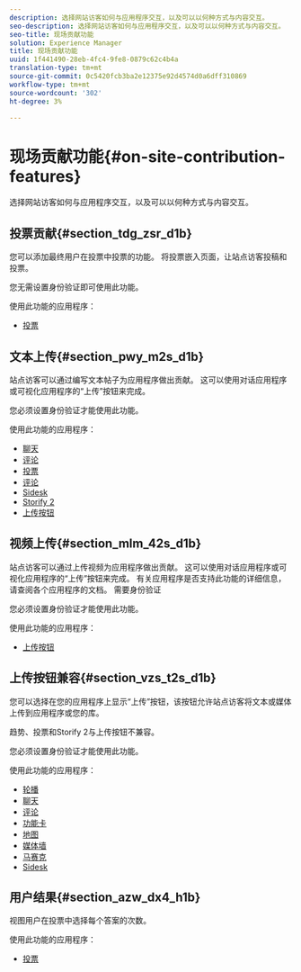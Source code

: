 ```yaml
---
description: 选择网站访客如何与应用程序交互，以及可以以何种方式与内容交互。
seo-description: 选择网站访客如何与应用程序交互，以及可以以何种方式与内容交互。
seo-title: 现场贡献功能
solution: Experience Manager
title: 现场贡献功能
uuid: 1f441490-28eb-4fc4-9fe8-0879c62c4b4a
translation-type: tm+mt
source-git-commit: 0c5420fcb3ba2e12375e92d4574d0a6dff310869
workflow-type: tm+mt
source-wordcount: '302'
ht-degree: 3%

---
```



# 现场贡献功能{#on-site-contribution-features}

选择网站访客如何与应用程序交互，以及可以以何种方式与内容交互。

## 投票贡献{#section_tdg_zsr_d1b}

您可以添加最终用户在投票中投票的功能。 将投票嵌入页面，让站点访客投稿和投票。

您无需设置身份验证即可使用此功能。

使用此功能的应用程序：

* [投票](../c-about-apps/c-polls-app/c-polls-app.md#c_polls_app)

## 文本上传{#section_pwy_m2s_d1b}

站点访客可以通过编写文本帖子为应用程序做出贡献。 这可以使用对话应用程序或可视化应用程序的“上传”按钮来完成。

您必须设置身份验证才能使用此功能。

使用此功能的应用程序：

* [聊天](../c-about-apps/c-chat-app/c-chat-app.md#c_chat_app)
* [评论](/help/using/c-about-apps/c-comments/c-comments.md)
* [投票](../c-about-apps/c-polls-app/c-polls-app.md#c_polls_app)
* [评论](../c-about-apps/c-reviews-app/c-reviews-app.md#c_reviews_app)
* [Sidesk](../c-about-apps/c-sidenotes-app/c-sidenotes-app.md#c_sidenotes_app)
* [Storify 2](../c-about-apps/c-storify2/c-storify2.md#c_storify2)
* [上传按钮](../c-about-apps/c-upload-button-app/c-upload-button-app.md#c_upload_button_app)

## 视频上传{#section_mlm_42s_d1b}

站点访客可以通过上传视频为应用程序做出贡献。 这可以使用对话应用程序或可视化应用程序的“上传”按钮来完成。 有关应用程序是否支持此功能的详细信息，请查阅各个应用程序的文档。 需要身份验证

您必须设置身份验证才能使用此功能。

使用此功能的应用程序：

* [上传按钮](../c-about-apps/c-upload-button-app/c-upload-button-app.md#c_upload_button_app)

## 上传按钮兼容{#section_vzs_t2s_d1b}

您可以选择在您的应用程序上显示“上传”按钮，该按钮允许站点访客将文本或媒体上传到应用程序或您的库。

趋势、投票和Storify 2与上传按钮不兼容。

您必须设置身份验证才能使用此功能。

使用此功能的应用程序：

* [轮播](../c-about-apps/c-carousel-app/c-carousel-app.md#c_carousel_app)
* [聊天](../c-about-apps/c-chat-app/c-chat-app.md#c_chat_app)
* [评论](/help/using/c-about-apps/c-comments/c-comments.md)
* [功能卡](../c-about-apps/c-feature-card-app/c-feature-card-app.md#c_feature_card_app)
* [地图](../c-about-apps/c-map-app/c-map-app.md#c_map_app)
* [媒体墙](../c-about-apps/c-media-wall-app/c-media-wall-app.md#c_media_wall_app)
* [马赛克](../c-about-apps/c-mosaic-app/c-mosaic-app.md#c_mosaic_app)
* [Sidesk](../c-about-apps/c-sidenotes-app/c-sidenotes-app.md#c_sidenotes_app)

## 用户结果{#section_azw_dx4_h1b}

视图用户在投票中选择每个答案的次数。

使用此功能的应用程序：

* [投票](../c-about-apps/c-polls-app/c-polls-app.md#c_polls_app)

